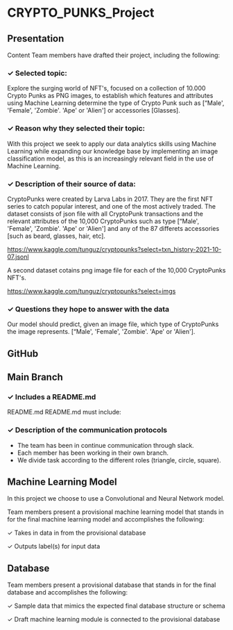 # CRYPTO_PUNKS_Project

## Presentation
Content
Team members have drafted their project, including the following:
### ✓ Selected topic: 
Explore the surging world of  NFT's, focused on a collection of 10.000 Crypto Punks as PNG images, to establish which features and attributes using Machine Learning determine the type of Crypto Punk such as [“Male', 'Female', 'Zombie'. 'Ape' or 'Alien'] or accessories [Glasses]. 

### ✓ Reason why they selected their topic: 
With this project we seek to apply our data analytics skills using Machine Learning while expanding our knowledge base by implementing an image classification model, as this is an increasingly relevant field in the use of Machine Learning.

### ✓ Description of their source of data: 
CryptoPunks were created by Larva Labs in 2017. They are the first NFT series to catch popular interest, and one of the most actively traded. The dataset consists of json file with all CryptoPunk transactions and the relevant attributes of the 10,000 CryptoPunks such as type [“Male', 'Female', 'Zombie'. 'Ape' or 'Alien'] and any of the 87 differets accessories [such as beard, glasses, hair, etc].   

https://www.kaggle.com/tunguz/cryptopunks?select=txn_history-2021-10-07.jsonl

A second dataset cotains png image file for each of the 10,000 CryptoPunks NFT's.

https://www.kaggle.com/tunguz/cryptopunks?select=imgs

### ✓ Questions they hope to answer with the data

Our model should predict, given an image file, which type of CryptoPunks the image represents. [“Male', 'Female', 'Zombie'. 'Ape' or 'Alien']. 


## GitHub

## Main Branch 
### ✓ Includes a README.md

README.md README.md must include: 

### ✓ Description of the communication protocols

- The team has been in continue communication through slack. 
- Each member has been working in their own branch. 
- We divide task according to the different roles (triangle, circle, square).

## Machine Learning Model

In this project we choose to use a Convolutional and Neural Network model.

Team members present a provisional machine learning model that stands in for the final machine learning model and accomplishes the following:

✓ Takes in data in from the provisional database 

✓ Outputs label(s) for input data

## Database

Team members present a provisional database that stands in for the final database and accomplishes the following:

✓ Sample data that mimics the expected final database structure or schema 

✓ Draft machine learning module is connected to the provisional database
